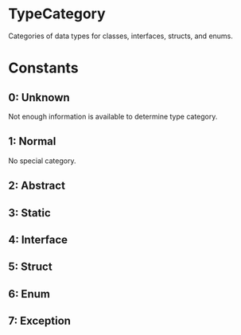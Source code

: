 # TypeCategory

Categories of data types for classes, interfaces, structs, and enums.  

# Constants

## 0: Unknown

Not enough information is available to determine type category.  

## 1: Normal

No special category.  

## 2: Abstract

## 3: Static

## 4: Interface

## 5: Struct

## 6: Enum

## 7: Exception

